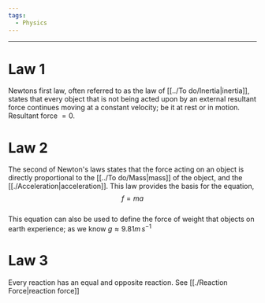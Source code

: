 ```yaml
---
tags:
  - Physics
---
```

---  
  
# Law 1  
Newtons first law, often referred to as the law of [[../To do/Inertia|inertia]], states that every object that is not being acted upon by an external resultant force continues moving at a constant velocity; be it at rest or in motion.  Resultant force $= 0$.   
  
# Law 2  
The second of Newton's laws states that the force acting on an object is directly proportional to the [[../To do/Mass|mass]] of the object, and the [[./Acceleration|acceleration]]. This law provides the basis for the equation, $$f = ma$$  
This equation can also be used to define the force of weight that objects on earth experience; as we know $g \approx 9.81 m \, s^{-1}$   
# Law 3  
  
Every reaction has an equal and opposite reaction. See [[./Reaction Force|reaction force]]  
  
  
  
